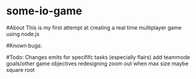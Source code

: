 # some-io-game

#About
This is my first attempt at creating a real time multiplayer game using node.js

#Known bugs:

#Todo:
Changes emits for specififc tasks (especially flairs)
add teammode
goals/other game objectives
redesigning
zoom out when max size
maybe square root